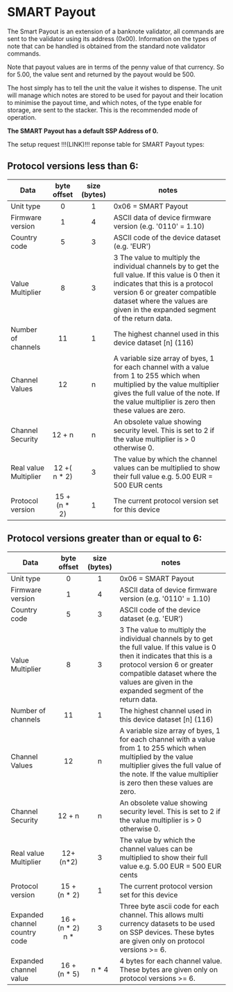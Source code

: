 # SMART Payout

The Smart Payout is an extension of a banknote validator, all commands are sent to the validator using its
address (0x00). Information on the types of note that can be handled is obtained from the standard note
validator commands.

Note that payout values are in terms of the penny value of that currency. So for 5.00, the value sent and
returned by the payout would be 500.

The host simply has to tell the unit the value it wishes to dispense. The unit will manage which notes are
stored to be used for payout and their location to minimise the payout time, and which notes, of the type
enable for storage, are sent to the stacker. This is the recommended mode of operation.

**The SMART Payout has a default SSP Address of 0.**

The setup request !!!(LINK)!!! reponse table for SMART Payout types:

## Protocol versions less than 6:

|Data|byte offset|size (bytes)|notes|
|---|:---:|:---:|---|
| Unit type | 0 | 1 | 0x06 = SMART Payout |
| Firmware version | 1 | 4 | ASCII data of device firmware version (e.g. '0110' = 1.10) |
| Country code | 5 | 3 | ASCII code of the device dataset (e.g. 'EUR') |
| Value Multiplier | 8 | 3| 3 The value to multiply the individual channels by to get the full value. If this value is 0 then it indicates that this is a protocol version 6 or greater compatible dataset where the values are given in the expanded segment of the return data. |
| Number of channels | 11 | 1 | The highest channel used in this device dataset [n] (1­16) |
| Channel Values | 12 | n | A variable size array of byes, 1 for each channel with a value from 1 to 255 which when multiplied by the value multiplier gives the full value of the note. If the value multiplier is zero then these values are zero. |
| Channel Security | 12 + n | n | An obsolete value showing security level. This is set to 2 if the value multiplier is > 0 otherwise 0. |
| Real value Multiplier | 12 +( n * 2) | 3 | The value by which the channel values can be multiplied to show their full value e.g. 5.00 EUR = 500 EUR cents |
| Protocol version | 15 + (n * 2) | 1 | The current protocol version set for this device |

## Protocol versions greater than or equal to 6:

|Data|byte offset|size (bytes)|notes|
|---|:---:|:---:|---|
| Unit type | 0 | 1 | 0x06 = SMART Payout |
| Firmware version | 1 | 4 | ASCII data of device firmware version (e.g. '0110' = 1.10) |
| Country code | 5 | 3 | ASCII code of the device dataset (e.g. 'EUR') |
| Value Multiplier | 8 | 3 | 3 The value to multiply the individual channels by to get the full value. If this value is 0 then it indicates that this is a protocol version 6 or greater compatible dataset where the values are given in the expanded segment of the return data. |
| Number of channels | 11 | 1 | The highest channel used in this device dataset [n] (1­16) |
| Channel Values | 12 | n | A variable size array of byes, 1 for each channel with a value from 1 to 255 which when multiplied by the value multiplier gives the full value of the note. If the value multiplier is zero then these values are zero. |
| Channel Security | 12 + n | n | An obsolete value showing security level. This is set to 2 if the value multiplier is > 0 otherwise 0. |
| Real value Multiplier | 12+(n*2) | 3 | The value by which the channel values can be multiplied to show their full value e.g. 5.00 EUR = 500 EUR cents |
| Protocol version | 15 + (n * 2) | 1 | The current protocol version set for this device |
| Expanded channel country code | 16 + (n * 2) n * | 3 | Three byte ascii code for each channel. This allows multi currency datasets to be used on SSP devices. These bytes are given only on protocol versions >= 6. |
| Expanded channel value | 16 + (n * 5) | n * 4 | 4 bytes for each channel value. These bytes are given only on protocol versions >= 6. |
